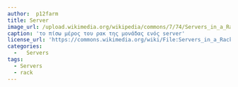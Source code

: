 ```yaml
---
author:  p12farm
title: Server
image_url: /upload.wikimedia.org/wikipedia/commons/7/74/Servers_in_a_Rack.jpg
caption: 'το πίσω μέρος του ρακ της μονάδας ενός server'
license_url: 'https://commons.wikimedia.org/wiki/File:Servers_in_a_Rack.jpg'
categories:
  -   Servers
tags:
  - Servers
  - rack
---
```

